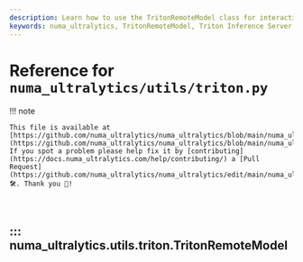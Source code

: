 ```yaml
---
description: Learn how to use the TritonRemoteModel class for interacting with remote Triton Inference Server models. Detailed guide with code examples and attributes.
keywords: numa_ultralytics, TritonRemoteModel, Triton Inference Server, model client, inference, remote model, machine learning, AI, Python
---
```


# Reference for `numa_ultralytics/utils/triton.py`

!!! note

    This file is available at [https://github.com/numa_ultralytics/numa_ultralytics/blob/main/numa_ultralytics/utils/triton.py](https://github.com/numa_ultralytics/numa_ultralytics/blob/main/numa_ultralytics/utils/triton.py). If you spot a problem please help fix it by [contributing](https://docs.numa_ultralytics.com/help/contributing/) a [Pull Request](https://github.com/numa_ultralytics/numa_ultralytics/edit/main/numa_ultralytics/utils/triton.py) 🛠️. Thank you 🙏!

<br>

## ::: numa_ultralytics.utils.triton.TritonRemoteModel

<br><br>
